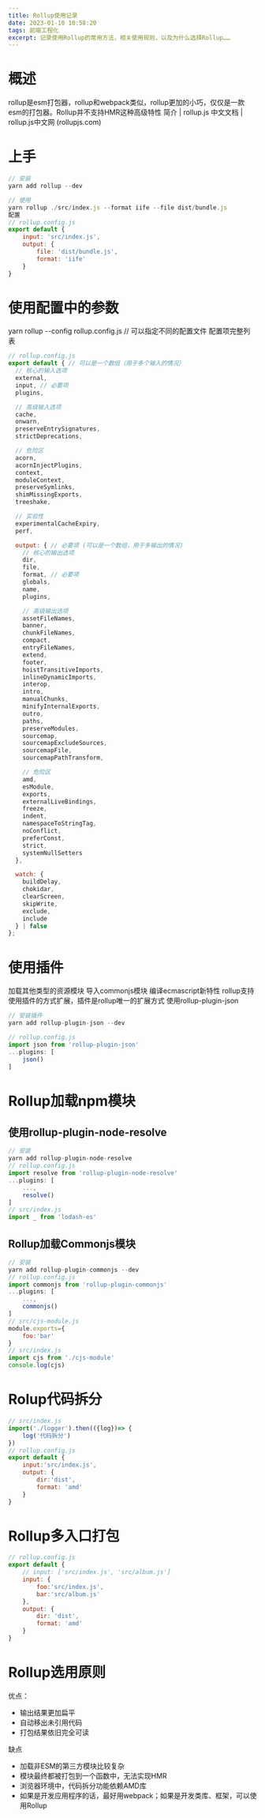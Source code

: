 ```yaml
---
title: Rollup使用记录
date: 2023-01-10 10:58:20
tags: 前端工程化
excerpt: 记录使用Rollup的常用方法，相关使用规则，以及为什么选择Rollup……
---
```



# 概述
rollup是esm打包器，rollup和webpack类似，rollup更加的小巧，仅仅是一款esm的打包器。Rollup并不支持HMR这种高级特性
简介 | rollup.js 中文文档 | rollup.js中文网 (rollupjs.com)

# 上手
```js
// 安装
yarn add rollup --dev

// 使用
yarn rollup ./src/index.js --format iife --file dist/bundle.js
配置
// rollup.config.js
export default {
    input: 'src/index.js',
    output: {
        file: 'dist/bundle.js',
        format: 'iife'    
    }
}
```
# 使用配置中的参数
yarn rollup --config rollup.config.js // 可以指定不同的配置文件
配置项完整列表

```js
// rollup.config.js
export default { // 可以是一个数组（用于多个输入的情况）
  // 核心的输入选项
  external,
  input, // 必要项
  plugins,

  // 高级输入选项
  cache,
  onwarn,
  preserveEntrySignatures,
  strictDeprecations,

  // 危险区
  acorn,
  acornInjectPlugins,
  context,
  moduleContext,
  preserveSymlinks,
  shimMissingExports,
  treeshake,

  // 实验性
  experimentalCacheExpiry,
  perf,

  output: { // 必要项 (可以是一个数组，用于多输出的情况)
    // 核心的输出选项
    dir,
    file,
    format, // 必要项
    globals,
    name,
    plugins,

    // 高级输出选项
    assetFileNames,
    banner,
    chunkFileNames,
    compact,
    entryFileNames,
    extend,
    footer,
    hoistTransitiveImports,
    inlineDynamicImports,
    interop,
    intro,
    manualChunks,
    minifyInternalExports,
    outro,
    paths,
    preserveModules,
    sourcemap,
    sourcemapExcludeSources,
    sourcemapFile,
    sourcemapPathTransform,

    // 危险区
    amd,
    esModule,
    exports,
    externalLiveBindings,
    freeze,
    indent,
    namespaceToStringTag,
    noConflict,
    preferConst,
    strict,
    systemNullSetters
  },

  watch: {
    buildDelay,
    chokidar,
    clearScreen,
    skipWrite,
    exclude,
    include
  } | false
};
```
# 使用插件
加载其他类型的资源模块
导入commonjs模块
编译ecmascript新特性
rollup支持使用插件的方式扩展，插件是rollup唯一的扩展方式
使用rollup-plugin-json
```js
// 安装插件
yarn add rollup-plugin-json --dev

// rollup.config.js
import json from 'rollup-plugin-json'
...plugins: [
    json()
]
```
# Rollup加载npm模块
## 使用rollup-plugin-node-resolve
```js
// 安装
yarn add rollup-plugin-node-resolve
// rollup.config.js
import resolve from 'rollup-plugin-node-resolve'
...plugins: [
    ...,
    resolve()
]
// src/index.js
import _ from 'lodash-es'
```
## Rollup加载Commonjs模块
```js
// 安装
yarn add rollup-plugin-commonjs --dev
// rollup.config.js
import commonjs from 'rollup-plugin-commonjs'
...plugins: [
    ...,
    commonjs()
]
// src/cjs-module.js
module.exports={
    foo:'bar'
}
// src/index.js
import cjs from './cjs-module'
console.log(cjs)
```
# Rolup代码拆分
```js
// src/index.js
import('./logger').then(({log})=> {
    log('代码拆分')
})
// rollup.config.js
export default {
    input:'src/index.js',
    output: {
        dir:'dist',
        format: 'amd'    
    }
}
```
# Rollup多入口打包
```js
// rollup.config.js
export default {
    // input: ['src/index.js', 'src/album.js']
    input: {
        foo:'src/index.js',
        bar:'src/album.js'    
    },
    output: {
        dir: 'dist',
        format: 'amd'    
    }
}
```
# Rollup选用原则

优点：
- 输出结果更加扁平
- 自动移出未引用代码
- 打包结果依旧完全可读

缺点
- 加载非ESM的第三方模块比较复杂
- 模块最终都被打包到一个函数中，无法实现HMR
- 浏览器环境中，代码拆分功能依赖AMD库
- 如果是开发应用程序的话，最好用webpack；如果是开发类库、框架，可以使用Rollup